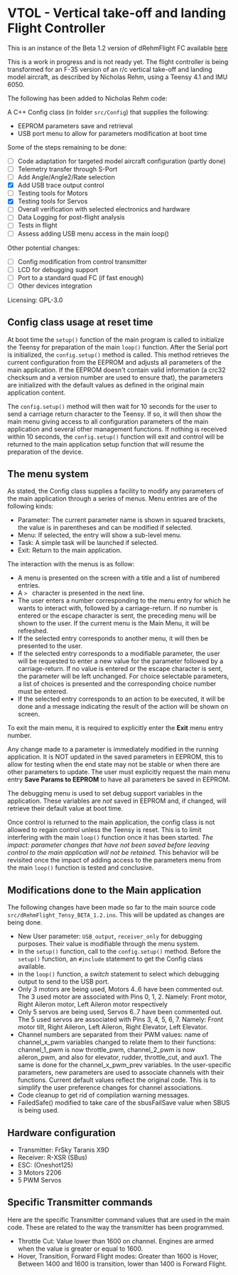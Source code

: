 # VTOL - Vertical take-off and landing Flight Controller

This is an instance of the Beta 1.2 version of dRehmFlight FC available [here](https://github.com/nickrehm/dRehmFlight)

This is a work in progress and is not ready yet. The flight controller is being transformed for an F-35 version of an r/c vertical take-off and landing model aircraft, as described by Nicholas Rehm, using a Teensy 4.1 and IMU 6050.

The following has been added to Nicholas Rehm code:

A C++ Config class (in folder `src/Config`) that supplies the following:

- EEPROM parameters save and retrieval
- USB port menu to allow for parameters modification at boot time

Some of the steps remaining to be done:

- [ ] Code adaptation for targeted model aircraft configuration (partly done)
- [ ] Telemetry transfer through S-Port
- [ ] Add Angle/Angle2/Rate selection
- [x] Add USB trace output control
- [ ] Testing tools for Motors
- [x] Testing tools for Servos
- [ ] Overall verification with selected electronics and hardware
- [ ] Data Logging for post-flight analysis
- [ ] Tests in flight
- [ ] Assess adding USB menu access in the main loop()

Other potential changes:

- [ ] Config modification from control transmitter
- [ ] LCD for debugging support
- [ ] Port to a standard quad FC (if fast enough)
- [ ] Other devices integration

Licensing: GPL-3.0

## Config class usage at reset time

At boot time the `setup()` function of the main program is called to initialize the Teensy for preparation of the main `loop()` function. After the Serial port is initialized, the `config.setup()` method is called. This method retrieves the current configuration from the EEPROM and adjusts all parameters of the main application. If the EEPROM doesn't contain valid information (a crc32 checksum and a version number are used to ensure that), the parameters are initialized with the default values as defined in the original main application content.

The `config.setup()` method will then wait for 10 seconds for the user to send a carriage return character to the Teensy. If so, it will then show the main menu giving access to all configuration parameters of the main application and several other management functions. If nothing is received within 10 seconds, the `config.setup()` function will exit and control will be returned to the main application setup function that will resume the preparation of the device.

## The menu system

As stated, the Config class supplies a facility to modify any parameters of the main application through a series of menus. Menu entries are of the following kinds:

- Parameter: The current parameter name is shown in squared brackets, the value is in parentheses and can be modified if selected.
- Menu: If selected, the entry will show a sub-level menu.
- Task: A simple task will be launched if selected.
- Exit: Return to the main application.

The interaction with the menus is as follow:

- A menu is presented on the screen with a title and a list of numbered entries.
- A `> ` character is presented in the next line.
- The user enters a number corresponding to the menu entry for which he wants to interact with, followed by a carriage-return. If no number is entered or the escape character is sent, the preceding menu will be shown to the user. If the current menu is the Main Menu, it will be refreshed.
- If the selected entry corresponds to another menu, it will then be presented to the user.
- If the selected entry corresponds to a modifiable parameter, the user will be requested to enter a new value for the parameter followed by a carriage-return. If no value is entered or the escape character is sent, the parameter will be left unchanged. For choice selectable parameters, a list of choices is presented and the corresponding choice number must be entered.
- If the selected entry corresponds to an action to be executed, it will be done and a message indicating the result of the action will be shown on screen.

To exit the main menu, it is required to explicitly enter the **Exit** menu entry number. 

Any change made to a parameter is immediately modified in the running application. It is NOT updated in the saved parameters in EEPROM, this to allow for testing when the end state may not be stable or when there are other parameters to update. The user must explicitly request the main menu entry **Save Params to EEPROM** to have all parameters be saved in EEPROM.

The debugging menu is used to set debug support variables in the application. These variables are *not* saved in EEPROM and, if changed, will retrieve their default value at boot time.

Once control is returned to the main application, the config class is not allowed to regain control unless the Teensy is reset. This is to limit interfering with the main `loop()` function once it has been started. *The impact: parameter changes that have not been saved before leaving control to the main application will not be retained.* This behavior will be revisited once the impact of adding access to the parameters menu from the main `loop()` function is tested and conclusive.

## Modifications done to the Main application

The following changes have been made so far to the main source code `src/dRehmFlight_Tensy_BETA_1.2.ino`. This will be updated as changes are being done.

- New User parameter: `USB_output`, `receiver_only` for debugging purposes. Their value is modifiable through the menu system.
- In the `setup()` function, call to the `config.setup()` method. Before the `setup()` function, an `#include` statement to get the Config class available.
- in the `loop()` function, a *switch* statement to select which debugging output to send to the USB port.
- Only 3 motors are being used, Motors 4..6 have been commented out. The 3 used motor are associated with Pins 0, 1, 2. Namely: Front motor, Right Aileron motor, Left Aileron motor respectively
- Only 5 servos are being used, Servos 6..7 have been commented out. The 5 used servos are associated with Pins 3, 4, 5, 6, 7. Namely: Front motor tilt, Right Aileron, Left Aileron, Right Elevator, Left Elevator.
- Channel numbers are separated from their PWM values: name of channel_x_pwm variables changed to relate them to their functions: channel_1_pwm is now throttle_pwm, channel_2_pwm is now aileron_pwm, and also for elevator, rudder, throttle_cut, and aux1. The same is done for the channel_x_pwm_prev variables. In the user-specific parameters, new parameters are used to associate channels with their functions. Current default values reflect the original code. This is to simplify the user preference changes for channel associations.
- Code cleanup to get rid of compilation warning messages.
- FailedSafe() modified to take care of the sbusFailSave value when SBUS is being used.
  
## Hardware configuration

- Transmitter: FrSky Taranis X9D
- Receiver: R-XSR (SBus)
- ESC: (Oneshot125)
- 3 Motors 2206
- 5 PWM Servos

## Specific Transmitter commands

Here are the specific Transmitter command values that are used in the main code. These are related to the way the transmitter has been programmed.

- Throttle Cut: Value lower than 1600 on channel. Engines are armed when the value is greater or equal to 1600.
- Hover, Transition, Forward Flight modes: Greater than 1600 is Hover, Between 1400 and 1600 is transition, lower than 1400 is Forward Flight. 